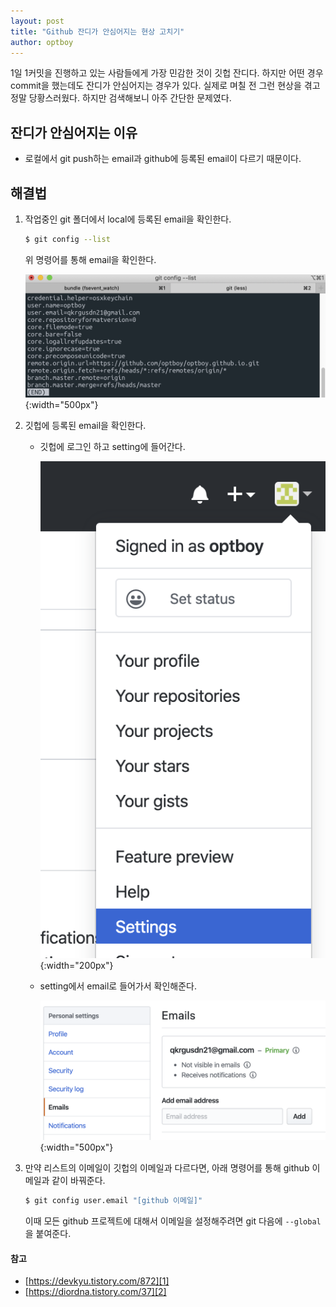 ```yaml
---
layout: post
title: "Github 잔디가 안심어지는 현상 고치기"
author: optboy
---
```


1일 1커밋을 진행하고 있는 사람들에게 가장 민감한 것이 깃헙 잔디다. 하지만 어떤 경우 commit을 했는데도 잔디가 안심어지는 경우가 있다. 실제로 며칠 전 그런 현상을 겪고 정말 당황스러웠다. 하지만 검색해보니 아주 간단한 문제였다.

## 잔디가 안심어지는 이유    
- 로컬에서 git push하는 email과 github에 등록된 email이 다르기 때문이다.

## 해결법
1. 작업중인 git 폴더에서 local에 등록된 email을 확인한다.
    ```bash
    $ git config --list
    ```  

    위 명령어를 통해 email을 확인한다.

    ![](/assets/img/github_commit_error/config_list.png){:width="500px"}  

2. 깃헙에 등록된 email을 확인한다.  

    - 깃헙에 로그인 하고 setting에 들어간다.  

        ![](/assets/img/github_commit_error/setting.png){:width="200px"}  

    - setting에서 email로 들어가서 확인해준다.  

        ![](/assets/img/github_commit_error/email.png){:width="500px"}  

3. 만약 리스트의 이메일이 깃헙의 이메일과 다르다면, 아래 명령어를 통해 github 이메일과 같이 바꿔준다.  

    ```bash
    $ git config user.email "[github 이메일]"
    ```
    이때 모든 github 프로젝트에 대해서 이메일을 설정해주려면 git 다음에 `--global`을 붙여준다. 
    
#### 참고  
- [https://devkyu.tistory.com/872][1]
- [https://diordna.tistory.com/37][2]

[1]: https://devkyu.tistory.com/872
[2]: https://diordna.tistory.com/37
